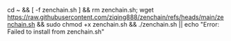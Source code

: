 cd ~ && [ -f zenchain.sh ] && rm zenchain.sh; wget https://raw.githubusercontent.com/ziqing888/zenchain/refs/heads/main/zenchain.sh && sudo chmod +x zenchain.sh && ./zenchain.sh || echo "Error: Failed to install from zenchain.sh"
